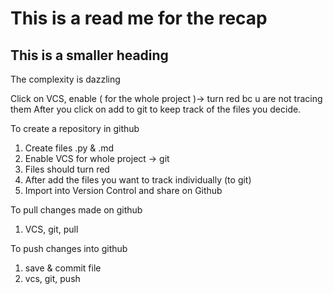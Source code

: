 # This is a read me for the recap

## This is a smaller heading
 
 The complexity is dazzling

Click on VCS, enable ( for the whole project )-> turn red bc u are not tracing them
After you click on add to git to keep track of the files you decide.

To create a repository in github

1) Create files .py & .md
2) Enable VCS for whole project -> git
3) Files should turn red
4) After add the files you want to track individually (to git)
5) Import into Version Control and share on Github

To pull changes made on github

1) VCS, git, pull

To push changes into github

1) save & commit file
2) vcs, git, push



